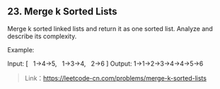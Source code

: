 ## 23. Merge k Sorted Lists
Merge k sorted linked lists and return it as one sorted list. Analyze and describe its complexity.

Example:

Input:
[
  1->4->5,
  1->3->4,
  2->6
]
Output: 1->1->2->3->4->4->5->6

>Link：https://leetcode-cn.com/problems/merge-k-sorted-lists


